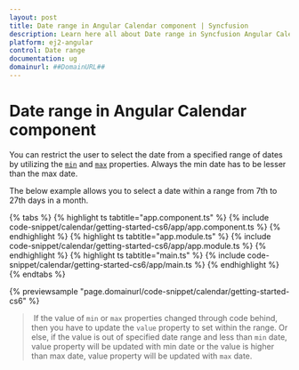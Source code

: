 ```yaml
---
layout: post
title: Date range in Angular Calendar component | Syncfusion
description: Learn here all about Date range in Syncfusion Angular Calendar component of Syncfusion Essential JS 2 and more.
platform: ej2-angular
control: Date range 
documentation: ug
domainurl: ##DomainURL##
---
```


# Date range in Angular Calendar component

You can restrict the user to select the date from a specified range of dates by utilizing the [`min`](https://ej2.syncfusion.com/angular/documentation/api/calendar#min) and [`max`](https://ej2.syncfusion.com/angular/documentation/api/calendar#max) properties.  Always the min date has to be lesser than the max date.

The below example allows you to select a date within a range from 7th to 27th days in a month.

{% tabs %}
{% highlight ts tabtitle="app.component.ts" %}
{% include code-snippet/calendar/getting-started-cs6/app/app.component.ts %}
{% endhighlight %}
{% highlight ts tabtitle="app.module.ts" %}
{% include code-snippet/calendar/getting-started-cs6/app/app.module.ts %}
{% endhighlight %}
{% highlight ts tabtitle="main.ts" %}
{% include code-snippet/calendar/getting-started-cs6/app/main.ts %}
{% endhighlight %}
{% endtabs %}
  
{% previewsample "page.domainurl/code-snippet/calendar/getting-started-cs6" %}

> If the value of `min` or `max` properties changed through code behind, then you have to update the `value` property to set within the range. Or else, if the value is out of specified date range and less than `min` date, value property will be updated with min date or the value is higher than max date, value property will be updated with `max` date.